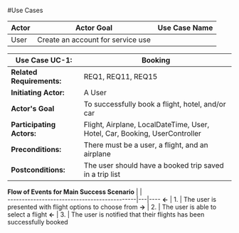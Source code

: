#Use Cases


Actor | Actor Goal | Use Case Name
----- | -----------|--------------
User  | Create an account for service use |  




**Use Case UC-1:** | Booking
-------------------|---------
**Related Requirements:** | REQ1, REQ11, REQ15
**Initiating Actor:** | A User
**Actor's Goal** | To successfully book a flight, hotel, and/or car
**Participating Actors:** | Flight, Airplane, LocalDateTime, User, Hotel, Car, Booking, UserController
**Preconditions:** | There must be a user, a flight, and an airplane
**Postconditions:** | The user should have a booked trip saved in a trip list



**Flow of Events for Main Success Scenario** |   |   
---------------------------------------------|---|----
**<-** | 1. | The user is presented with flight options to choose from
**->** | 2. | The user is able to select a flight
**<-** | 3. | The user is notified that their flights has been successfully booked
 
